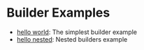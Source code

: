 # Builder Examples

- [hello world](./hello-world/): The simplest builder example
- [hello nested](./hello-nested/): Nested builders example
